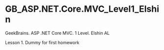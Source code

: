 # GB_ASP.NET.Core.MVC_Level1_Elshin
GeekBrains.  ASP .NET Core MVC. 1 Level. Elshin AL

Lesson 1. Dummy for first homework
